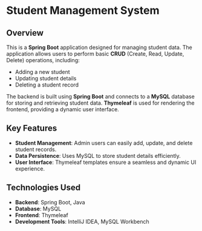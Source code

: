 # Student Management System

## Overview
This is a **Spring Boot** application designed for managing student data. The application allows users to perform basic **CRUD** (Create, Read, Update, Delete) operations, including:

- Adding a new student  
- Updating student details  
- Deleting a student record  

The backend is built using **Spring Boot** and connects to a **MySQL** database for storing and retrieving student data. **Thymeleaf** is used for rendering the frontend, providing a dynamic user interface.

## Key Features
- **Student Management**: Admin users can easily add, update, and delete student records.  
- **Data Persistence**: Uses MySQL to store student details efficiently.  
- **User Interface**: Thymeleaf templates ensure a seamless and dynamic UI experience.  

## Technologies Used
- **Backend**: Spring Boot, Java  
- **Database**: MySQL  
- **Frontend**: Thymeleaf  
- **Development Tools**: IntelliJ IDEA, MySQL Workbench  


